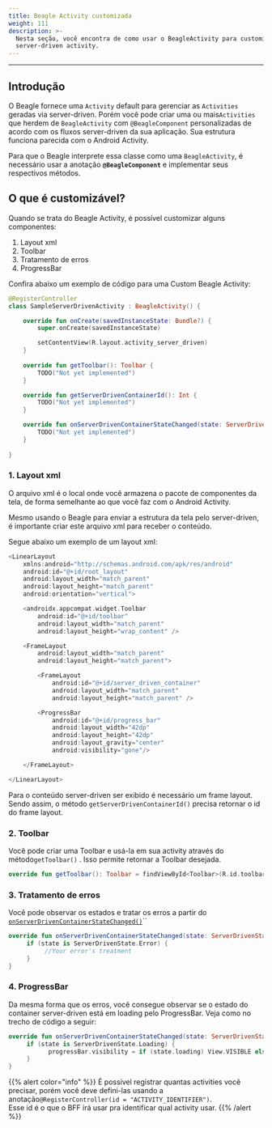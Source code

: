 ```yaml
---
title: Beagle Activity customizada
weight: 111
description: >-
  Nesta seção, você encontra de como usar o BeagleActivity para customizar sua
  server-driven activity.
---
```


---

## Introdução

O Beagle fornece uma `Activity` default para gerenciar as `Activities` geradas via server-driven. Porém você pode criar uma ou mais`Activities` que herdem de `BeagleActivity` com `@BeagleComponent` personalizadas de acordo com os fluxos server-driven da sua aplicação.  Sua estrutura funciona  parecida com o Android Activity. 

Para que o Beagle interprete essa classe como uma `BeagleActivity`, é necessário usar a anotação **`@BeagleComponent`** e implementar seus respectivos métodos.

## O que é customizável?

Quando se trata do Beagle Activity, é possível customizar alguns componentes:

1. Layout xml
2. Toolbar
3. Tratamento de erros
4. ProgressBar

Confira abaixo um exemplo de código para uma Custom Beagle Activity: 

```kotlin
@RegisterController
class SampleServerDrivenActivity : BeagleActivity() {

    override fun onCreate(savedInstanceState: Bundle?) {
        super.onCreate(savedInstanceState)

        setContentView(R.layout.activity_server_driven)
    }
    
    override fun getToolbar(): Toolbar {
        TODO("Not yet implemented")
    }

    override fun getServerDrivenContainerId(): Int {
        TODO("Not yet implemented")
    }

    override fun onServerDrivenContainerStateChanged(state: ServerDrivenState) {
        TODO("Not yet implemented")
    }
    
}
```

### 1. Layout xml

O arquivo xml é o local onde você armazena o pacote de componentes da tela, de forma semelhante ao que você faz com o Android Activity.

Mesmo usando o Beagle para enviar a estrutura da tela pelo server-driven, é importante criar este arquivo xml para receber o conteúdo. 

Segue abaixo um exemplo de um layout xml: 

```kotlin
<LinearLayout
    xmlns:android="http://schemas.android.com/apk/res/android"
    android:id="@+id/root_layout"
    android:layout_width="match_parent"
    android:layout_height="match_parent"
    android:orientation="vertical">

    <androidx.appcompat.widget.Toolbar
        android:id="@+id/toolbar"
        android:layout_width="match_parent"
        android:layout_height="wrap_content" />

    <FrameLayout
        android:layout_width="match_parent"
        android:layout_height="match_parent">

        <FrameLayout
            android:id="@+id/server_driven_container"
            android:layout_width="match_parent"
            android:layout_height="match_parent" />

        <ProgressBar
            android:id="@+id/progress_bar"
            android:layout_width="42dp"
            android:layout_height="42dp"
            android:layout_gravity="center"
            android:visibility="gone"/>

    </FrameLayout>

</LinearLayout>
```

Para o conteúdo server-driven ser exibido é necessário um frame layout. Sendo assim, o método `getServerDrivenContainerId()` precisa retornar o id do frame layout.

### 2. Toolbar

Você pode criar uma Toolbar e usá-la em sua activity através do método`getToolbar()` . Isso permite  retornar a Toolbar desejada.

```kotlin
override fun getToolbar(): Toolbar = findViewById<Toolbar>(R.id.toolbar)
```

### 3. Tratamento de erros

Você pode observar os estados e tratar os erros a partir do [`onServerDrivenContainerStateChanged()`](carregamento-e-tratamento-de-erros)\`\`

```kotlin
override fun onServerDrivenContainerStateChanged(state: ServerDrivenState) {
     if (state is ServerDrivenState.Error) {
          //Your error's treatment 
     }
}
```

### 4. ProgressBar

Da mesma forma que os erros, você consegue observar se o estado do container server-driven está em loading pelo ProgressBar. Veja como no trecho de código a seguir:

```kotlin
override fun onServerDrivenContainerStateChanged(state: ServerDrivenState) {
     if (state is ServerDrivenState.Loading) {
           progressBar.visibility = if (state.loading) View.VISIBLE else View.GONE
     } 
}
```

{{% alert color="info" %}}
É possível registrar quantas activities você precisar, porém você deve defini-las usando a anotação`@RegisterController(id = "ACTIVITY_IDENTIFIER")`.  
Esse id é o que o BFF irá usar pra identificar qual activity usar.
{{% /alert %}}
